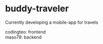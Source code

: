 # buddy-traveler

Currently developing a mobile-app for travels

codingteo: frontend <br>
maso79: backend
